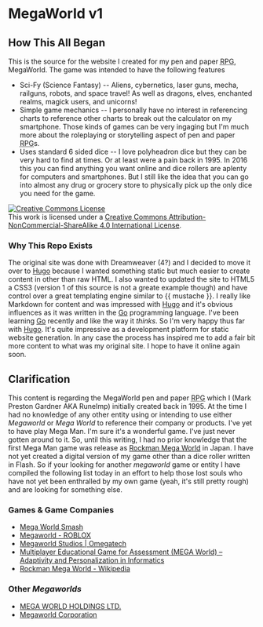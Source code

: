 MegaWorld v1
============

How This All Began
------------------

This is the source for the website I created for my pen and paper <abbr title="Roleplaying Game">RPG</abbr>, MegaWorld. The game was intended to have the following features

* Sci-Fy (Science Fantasy) -- Aliens, cybernetics, laser guns, mecha, railguns, robots, and space travel! As well as dragons, elves, enchanted realms, magick users, and unicorns!
* Simple game mechanics -- I personally have no interest in referencing charts to reference other charts to break out the calculator on my smartphone. Those kinds of games can be very ingaging but I'm much more about the roleplaying or storytelling aspect of pen and paper <abbr title="Roleplaying Game">RPG</abbr>s.
* Uses standard 6 sided dice -- I love polyheadron dice but they can be very hard to find at times. Or at least were a pain back in 1995. In 2016 this you can find anything you want online and dice rollers are aplenty for computers and smartphones. But I still like the idea that you can go into almost any drug or grocery store to physically pick up the only dice you need for the game.


<a rel="license" href="http://creativecommons.org/licenses/by-nc-sa/4.0/"><img alt="Creative Commons License" style="border-width:0" src="https://i.creativecommons.org/l/by-nc-sa/4.0/88x31.png" /></a><br />This work is licensed under a <a rel="license" href="http://creativecommons.org/licenses/by-nc-sa/4.0/">Creative Commons Attribution-NonCommercial-ShareAlike 4.0 International License</a>.

### Why This Repo Exists

The original site was done with Dreamweaver (4?) and I decided to move it over to [Hugo][] because I wanted something static but much easier to create content in other than raw HTML. I also wanted to updated the site to HTML5 a CSS3 (version 1 of this source is not a greate example though) and have control over a great templating engine similar to {{ mustache }}. I really like Markdown for content and was impressed with [Hugo][] and it's obvious influences as it was written in the [Go][] programming language. I've been learning [Go][] recently and like the way it _thinks_. So I'm very happy thus far with [Hugo][]. It's quite impressive as a development platform for static website generation. In any case the process has inspired me to add a fair bit more content to what was my original site. I hope to have it online again soon.

Clarification
-------------

This content is regarding the MegaWorld pen and paper <abbr title="Roleplaying Game">RPG</abbr> which I (Mark Preston Gardner AKA RuneImp) initially created back in 1995. At the time I had no knowledge of any other entity using or intending to use either _Megaworld_ or _Mega World_ to reference their company or products. I've yet to have play Mega Man. I'm sure it's a wonderful game. I've just never gotten around to it. So, until this writing, I had no prior knowledge that the first Mega Man game was release as [Rockman Mega World][Rockman Mega World - Wikipedia] in Japan. I have not yet created a digital version of my game other than a dice roller written in Flash. So if your looking for another _megaworld_ game or entity I have compiled the following list <time datetime="2016-09-12">today</time> in an effort to help those lost souls who have not yet been enthralled by my own game (yeah, it's still pretty rough) and are looking for something else.


### Games & Game Companies

* [Mega World Smash][]
* [Megaworld - ROBLOX][]
* [Megaworld Studios | Omegatech][]
* [Multiplayer Educational Game for Assessment (MEGA World) – Adaptivity and Personalization in Informatics][]
* [Rockman Mega World - Wikipedia][]

### Other _Megaworlds_

* [MEGA WORLD HOLDINGS LTD.][]
* [Megaworld Corporation][]






[Go]: https://golang.org/
[Hugo]: http://gohugo.io/
[MEGA WORLD HOLDINGS LTD.]: http://www.mega-world.com/
[Mega World Smash]: https://www.alawar.com/game/mega-world-smash/
[Megaworld - ROBLOX]: https://www.roblox.com/games/416474171/Megaworld
[Megaworld Corporation]: https://www.megaworldcorp.com/
[Megaworld Studios | Omegatech]: http://www.omegatechgame.com/mega-world-studios/
[Multiplayer Educational Game for Assessment (MEGA World) – Adaptivity and Personalization in Informatics]: http://adapt.athabascau.ca/wp/page-test2/mega-world/
[Rockman Mega World - Wikipedia]: https://en.wikipedia.org/wiki/Mega_Man:_The_Wily_Wars
[{{ mustache }}]: https://mustache.github.io/
